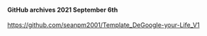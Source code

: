 #### GitHub archives 2021 September 6th

https://github.com/seanpm2001/Template_DeGoogle-your-Life_V1

